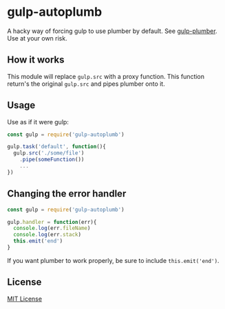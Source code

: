 # gulp-autoplumb
A hacky way of forcing gulp to use plumber by default. See [gulp-plumber](https://github.com/floatdrop/gulp-plumber). Use at your own risk.

## How it works
This module will replace `gulp.src` with a proxy function. This function return's the original `gulp.src` and pipes plumber onto it.

## Usage
Use as if it were gulp:
```js
const gulp = require('gulp-autoplumb')

gulp.task('default', function(){
  gulp.src('./some/file')
    .pipe(someFunction())
    ...
})
```

## Changing the error handler
```js
const gulp = require('gulp-autoplumb')

gulp.handler = function(err){
  console.log(err.fileName)
  console.log(err.stack)
  this.emit('end')
}
```
If you want plumber to work properly, be sure to include `this.emit('end')`.

## License

[MIT License](http://en.wikipedia.org/wiki/MIT_License)
